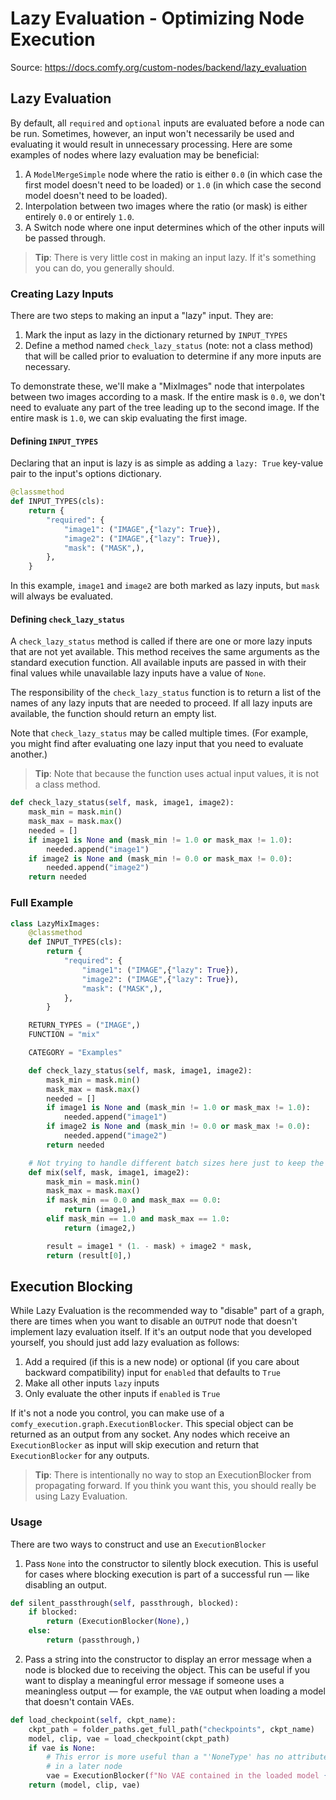 # Lazy Evaluation - Optimizing Node Execution

Source: <https://docs.comfy.org/custom-nodes/backend/lazy_evaluation>

## Lazy Evaluation

By default, all `required` and `optional` inputs are evaluated before a node can be run. Sometimes, however, an input won't necessarily be used and evaluating it would result in unnecessary processing. Here are some examples of nodes where lazy evaluation may be beneficial:

1. A `ModelMergeSimple` node where the ratio is either `0.0` (in which case the first model doesn't need to be loaded) or `1.0` (in which case the second model doesn't need to be loaded).
2. Interpolation between two images where the ratio (or mask) is either entirely `0.0` or entirely `1.0`.
3. A Switch node where one input determines which of the other inputs will be passed through.

> **Tip**: There is very little cost in making an input lazy. If it's something you can do, you generally should.

### Creating Lazy Inputs

There are two steps to making an input a "lazy" input. They are:

1. Mark the input as lazy in the dictionary returned by `INPUT_TYPES`
2. Define a method named `check_lazy_status` (note: not a class method) that will be called prior to evaluation to determine if any more inputs are necessary.

To demonstrate these, we'll make a "MixImages" node that interpolates between two images according to a mask. If the entire mask is `0.0`, we don't need to evaluate any part of the tree leading up to the second image. If the entire mask is `1.0`, we can skip evaluating the first image.

#### Defining `INPUT_TYPES`

Declaring that an input is lazy is as simple as adding a `lazy: True` key-value pair to the input's options dictionary.

```python
@classmethod
def INPUT_TYPES(cls):
    return {
        "required": {
            "image1": ("IMAGE",{"lazy": True}),
            "image2": ("IMAGE",{"lazy": True}),
            "mask": ("MASK",),
        },
    }
```

In this example, `image1` and `image2` are both marked as lazy inputs, but `mask` will always be evaluated.

#### Defining `check_lazy_status`

A `check_lazy_status` method is called if there are one or more lazy inputs that are not yet available. This method receives the same arguments as the standard execution function. All available inputs are passed in with their final values while unavailable lazy inputs have a value of `None`.

The responsibility of the `check_lazy_status` function is to return a list of the names of any lazy inputs that are needed to proceed. If all lazy inputs are available, the function should return an empty list.

Note that `check_lazy_status` may be called multiple times. (For example, you might find after evaluating one lazy input that you need to evaluate another.)

> **Tip**: Note that because the function uses actual input values, it is not a class method.

```python
def check_lazy_status(self, mask, image1, image2):
    mask_min = mask.min()
    mask_max = mask.max()
    needed = []
    if image1 is None and (mask_min != 1.0 or mask_max != 1.0):
        needed.append("image1")
    if image2 is None and (mask_min != 0.0 or mask_max != 0.0):
        needed.append("image2")
    return needed
```

### Full Example

```python
class LazyMixImages:
    @classmethod
    def INPUT_TYPES(cls):
        return {
            "required": {
                "image1": ("IMAGE",{"lazy": True}),
                "image2": ("IMAGE",{"lazy": True}),
                "mask": ("MASK",),
            },
        }

    RETURN_TYPES = ("IMAGE",)
    FUNCTION = "mix"

    CATEGORY = "Examples"

    def check_lazy_status(self, mask, image1, image2):
        mask_min = mask.min()
        mask_max = mask.max()
        needed = []
        if image1 is None and (mask_min != 1.0 or mask_max != 1.0):
            needed.append("image1")
        if image2 is None and (mask_min != 0.0 or mask_max != 0.0):
            needed.append("image2")
        return needed

    # Not trying to handle different batch sizes here just to keep the demo simple
    def mix(self, mask, image1, image2):
        mask_min = mask.min()
        mask_max = mask.max()
        if mask_min == 0.0 and mask_max == 0.0:
            return (image1,)
        elif mask_min == 1.0 and mask_max == 1.0:
            return (image2,)

        result = image1 * (1. - mask) + image2 * mask,
        return (result[0],)
```

## Execution Blocking

While Lazy Evaluation is the recommended way to "disable" part of a graph, there are times when you want to disable an `OUTPUT` node that doesn't implement lazy evaluation itself. If it's an output node that you developed yourself, you should just add lazy evaluation as follows:

1. Add a required (if this is a new node) or optional (if you care about backward compatibility) input for `enabled` that defaults to `True`
2. Make all other inputs `lazy` inputs
3. Only evaluate the other inputs if `enabled` is `True`

If it's not a node you control, you can make use of a `comfy_execution.graph.ExecutionBlocker`. This special object can be returned as an output from any socket. Any nodes which receive an `ExecutionBlocker` as input will skip execution and return that `ExecutionBlocker` for any outputs.

> **Tip**: There is intentionally no way to stop an ExecutionBlocker from propagating forward. If you think you want this, you should really be using Lazy Evaluation.

### Usage

There are two ways to construct and use an `ExecutionBlocker`

1. Pass `None` into the constructor to silently block execution. This is useful for cases where blocking execution is part of a successful run — like disabling an output.

```python
def silent_passthrough(self, passthrough, blocked):
    if blocked:
        return (ExecutionBlocker(None),)
    else:
        return (passthrough,)
```

2. Pass a string into the constructor to display an error message when a node is blocked due to receiving the object. This can be useful if you want to display a meaningful error message if someone uses a meaningless output — for example, the `VAE` output when loading a model that doesn't contain VAEs.

```python
def load_checkpoint(self, ckpt_name):
    ckpt_path = folder_paths.get_full_path("checkpoints", ckpt_name)
    model, clip, vae = load_checkpoint(ckpt_path)
    if vae is None:
        # This error is more useful than a "'NoneType' has no attribute" error
        # in a later node
        vae = ExecutionBlocker(f"No VAE contained in the loaded model {ckpt_name}")
    return (model, clip, vae)
```
